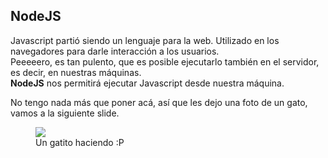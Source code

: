 ## NodeJS 
Javascript partió siendo un lenguaje para la web. Utilizado en los navegadores para darle interacción a los usuarios.<br/>
Peeeeero, es tan pulento, que es posible ejecutarlo también en el servidor, es decir, en nuestras máquinas. <br/>
**NodeJS** nos permitirá ejecutar Javascript desde nuestra máquina.

No tengo nada más que poner acá, así que les dejo una foto de un gato, vamos a la siguiente slide.

<figure>
<img src='https://i.pinimg.com/564x/79/1b/3a/791b3a33b2ce3320ca1817310ad9ae58.jpg' class='h-64 rounded-sm'/>
<figcaption class='text-[10px] text-zinc-700 mt-1'>Un gatito haciendo :P</figcaption>
</figure>